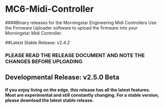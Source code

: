 # MC6-Midi-Controller
####Binary releases for the Morningstar Engineering Midi Controllers
Use the Firmware Uploader software to upload the firmware into your Morningstar Midi Controller.

##Latest Stable Release: v2.4.2
### PLEASE READ THE RELEASE DOCUMENT AND NOTE THE CHANGES BEFORE UPLOADING

## Developmental Release: v2.5.0 Beta

#### If you enjoy living on the edge, this release has all the latest features. Most are experimental and still constantly changing. For a stable version, please download the latest stable release.
